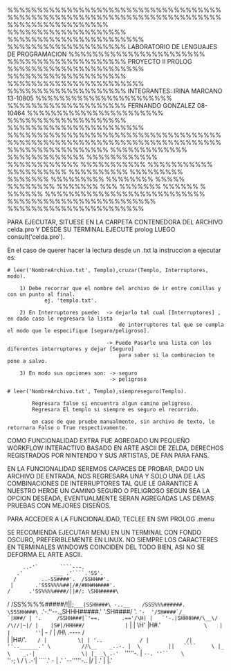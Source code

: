 %%%%%%%%%%%%%%%%%%%%%%%%%%%%%%%%%%%%%%%%%%%%%%%%%%%%%%%%%%%%%%%%%%%%%%%%%%%%%%%%%%%%%%%%%
%%%%%%%%%%%%%%%%%%%%                                              %%%%%%%%%%%%%%%%%%%%%%%
%%%%%%%%%%%%%%%%%%%% LABORATORIO DE LENGUAJES DE PROGRAMACION     %%%%%%%%%%%%%%%%%%%%%%%
%%%%%%%%%%%%%%%%%%%% PROYECTO II PROLOG                           %%%%%%%%%%%%%%%%%%%%%%%
%%%%%%%%%%%%%%%%%%%%                                              %%%%%%%%%%%%%%%%%%%%%%%
%%%%%%%%%%%%%%%%%%%% INTEGRANTES: IRINA MARCANO       13-10805    %%%%%%%%%%%%%%%%%%%%%%%
%%%%%%%%%%%%%%%%%%%%              FERNANDO GONZALEZ   08-10464    %%%%%%%%%%%%%%%%%%%%%%%
%%%%%%%%%%%%%%%%%%%%                                              %%%%%%%%%%%%%%%%%%%%%%%
%%%%%%%%%%%%%%%%%%%%%%%%%%%%%%%%%%%%%%%%%%%%%%%%%%%%%%%%%%%%%%%%%%%%%%%%%%%%%%%%%%%%%%%%%
                            %%%%%%%%%%%%% %%%%%%%%%%%%%
                            %%%%%%%%%%%%   %%%%%%%%%%%%
                            %%%%%%%%%%%     %%%%%%%%%%%
                            %%%%%%%%%%       %%%%%%%%%%
                            %%%%%%%%% %%%%%%% %%%%%%%%%
                            %%%%%%%%   %%%%%   %%%%%%%%
                            %%%%%%%     %%%     %%%%%%%
                            %%%%%%       %       %%%%%%
                            %%%%%%%%%%%%%%%%%%%%%%%%%%%
                             %%%%%%%%%%%%%%%%%%%%%%%%%
                              %%%%%%%%%%%%%%%%%%%%%%%


PARA EJECUTAR, SITUESE EN LA CARPETA CONTENEDORA DEL ARCHIVO celda.pro Y DESDE SU TERMINAL 
EJECUTE prolog LUEGO consult('celda.pro').


En el caso de querer hacer la lectura desde un .txt la instruccion a ejecutar es:
            
    # leer('NombreArchivo.txt', Templo),cruzar(Templo, Interruptores, modo).

        1) Debe recorrar que el nombre del archivo de ir entre comillas y con un punto al final.
                ej. 'templo.txt'.

        2) En Interruptores puede:  -> dejarlo tal cual [Interruptores] , en dado caso le regresara la lista 
                                        de interruptores tal que se cumpla el modo que le especifique [seguro/peligroso].

                                    -> Puede Pasarle una lista con los diferentes interruptores y dejar [Seguro] 
                                        para saber si la combinacion te pone a salvo.

        3) En modo sus opciones son: -> seguro
                                     -> peligroso 

    # leer('NombreArchivo.txt', Templo),siempreseguro(Templo).

            Regresara false si encuentra algun camino peligroso.
            Regresara El templo si siempre es seguro el recorrido.

            en caso de que pruebe manualmente, sin archivo de texto, le retornara False o True respectivamente.




COMO FUNCIONALIDAD EXTRA FUE AGREGADO UN PEQUEÑO WORKFLOW INTERACTIVO BASADO EN ARTE ASCII DE ZELDA, DERECHOS 
REGISTRADOS POR NINTENDO Y SUS ARTISTAS, DE FAN PARA FANS.


EN LA FUNCIONALIDAD SEREMOS CAPACES DE PROBAR, DADO UN ARCHIVO DE ENTRADA, NOS REGRESARA UNA Y SOLO UNA DE LAS
COMBINACIONES DE INTERRUPTORES TAL QUE LE GARANTICE A NUESTRO HEROE UN CAMINO SEGURO O PELIGROSO SEGUN SEA LA
OPCION DESEADA, EVENTUALMENTE SERAN AGREGADAS LAS DEMAS PRUEBAS CON MEJORES DISEÑOS.


PARA ACCEDER A LA FUNCIONALIDAD, TECLEE EN SWI PROLOG  .menu  

SE RECOMIENDA EJECUTAR MENU EN UN TERMINAL CON FONDO OSCURO, PREFERIBLEMENTE EN LINUX. NO SIEMPRE LOS CARACTERES
EN TERMINALES WINDOWS COINCIDEN DEL TODO BIEN, ASI NO SE DEFORMA EL ARTE ASCII.

         ..-'`       ````---.
       .'          ___ .'````.'SS'.
      /        ..-SS####'.  /SSHH##'.
     |       .'SSS%%%%##|/#/#HH#H####'.
    /      .'SS%%%%####/||#/: \SHH#####\
   /      /SS%%%%#####/!||;`___|SSHH###\
-..__    /SSS%%%######.         \SSSHH###\
`.'-.''--._SHHH#####.'           '.SH####/
  '. ``'-  '/SH####`/_             `|H##/
  | '.     /SSHH###|`'==.       .=='/\H|
  |   `'-.|SHHHH##/\__\/        /\//|~|/
  |    |S#|/HHH##/             |``  |
  |    \H' |H#.'`              \    |
  |        ''`|               -     /
  |          /H\          .----    /               
  |         |H#/'.           `    /
  |          \| | '..            /
  |            /|    ''..______.'
   \          //\__    _..-. | 
    \         ||   ````     \ |_
     \    _.-|               \| |_
     _\_.-'   `'''''-.        |   `--.
 ''``    \            `''-;    \ /
          \      .-'|     ````.' -
          |    .'  `--'''''-.. |/
          |  .'               \|
          |.'


